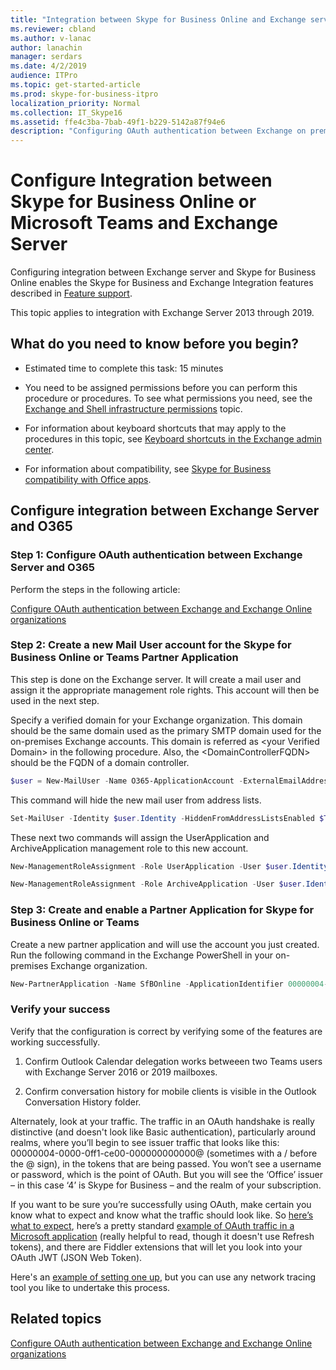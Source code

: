 ```yaml
---
title: "Integration between Skype for Business Online and Exchange server"
ms.reviewer: cbland
ms.author: v-lanac
author: lanachin
manager: serdars
ms.date: 4/2/2019
audience: ITPro
ms.topic: get-started-article
ms.prod: skype-for-business-itpro
localization_priority: Normal
ms.collection: IT_Skype16
ms.assetid: ffe4c3ba-7bab-49f1-b229-5142a87f94e6
description: "Configuring OAuth authentication between Exchange on premises and Skype for Business Online enables the Skype for Business and Exchange Integration features described in Feature support."
---
```


# Configure Integration between Skype for Business Online or Microsoft Teams and Exchange Server 

Configuring integration between Exchange server and Skype for Business Online enables the Skype for Business and Exchange Integration features described in [Feature support](../../plan-your-deployment/integrate-with-exchange/integrate-with-exchange.md#feature_support).

This topic applies to integration with Exchange Server 2013 through 2019.

## What do you need to know before you begin?

- Estimated time to complete this task: 15 minutes

-  You need to be assigned permissions before you can perform this procedure or procedures. To see what permissions you need, see the [Exchange and Shell infrastructure permissions](https://go.microsoft.com/fwlink/p/?LinkId=746511) topic.

- For information about keyboard shortcuts that may apply to the procedures in this topic, see [Keyboard shortcuts in the Exchange admin center]( https://go.microsoft.com/fwlink/p/?LinkId=746512).

- For information about compatibility, see [Skype for Business compatibility with Office apps](https://docs.microsoft.com/skypeforbusiness/plan-your-deployment/clients-and-devices/compatibility-with-office).

## Configure integration between Exchange Server and O365

### Step 1: Configure OAuth authentication between Exchange Server and O365

Perform the steps in the following article:

[Configure OAuth authentication between Exchange and Exchange Online organizations](https://docs.microsoft.com/en-us/exchange/configure-oauth-authentication-between-exchange-and-exchange-online-organizations-exchange-2013-help)

### Step 2: Create a new Mail User account for the Skype for Business Online or Teams Partner Application

This step is done on the Exchange server. It will create a mail user and assign it the appropriate management role rights. This account will then be used in the next step.

Specify a verified domain for your Exchange organization. This domain should be the same domain used as the primary SMTP domain used for the on-premises Exchange accounts. This domain is referred as \<your Verified Domain\> in the following procedure. Also, the \<DomainControllerFQDN\> should be the FQDN of a domain controller.

``` Powershell
$user = New-MailUser -Name O365-ApplicationAccount -ExternalEmailAddress O365-ApplicationAccount@<your Verified Domain> -DomainController <DomainControllerFQDN>
```

This command will hide the new mail user from address lists.

``` Powershell
Set-MailUser -Identity $user.Identity -HiddenFromAddressListsEnabled $True -DomainController <DomainControllerFQDN>
```

These next two commands will assign the UserApplication and ArchiveApplication management role to this new account.

``` Powershell
New-ManagementRoleAssignment -Role UserApplication -User $user.Identity -DomainController <DomainControllerFQDN>
```

``` Powershell
New-ManagementRoleAssignment -Role ArchiveApplication -User $user.Identity -DomainController <DomainControllerFQDN>
```

### Step 3: Create and enable a Partner Application for Skype for Business Online or Teams

Create a new partner application and will use the account you just created. Run the following command in the Exchange PowerShell in your on-premises Exchange organization.

``` Powershell
New-PartnerApplication -Name SfBOnline -ApplicationIdentifier 00000004-0000-0ff1-ce00-000000000000 -Enabled $True -LinkedAccount $user.Identity
```

### Verify your success

Verify that the configuration is correct by verifying some of the features are working successfully. 

1. Confirm Outlook Calendar delegation works betweeen two Teams users with Exchange Server 2016 or 2019 mailboxes.

2. Confirm conversation history for mobile clients is visible in the Outlook Conversation History folder.

Alternately, look at your traffic. The traffic in an OAuth handshake is really distinctive (and doesn't look like Basic authentication), particularly around realms, where you’ll begin to see issuer traffic that looks like this: 00000004-0000-0ff1-ce00-000000000000@ (sometimes with a / before the @ sign), in the tokens that are being passed. You won’t see a username or password, which is the point of OAuth. But you will see   the ‘Office’ issuer – in this case ‘4’ is Skype for Business – and the realm of your subscription.

If you want to be sure you’re successfully using OAuth, make certain you know what to expect and know what the traffic should look like. So [here’s what to expect](https://tools.ietf.org/html/draft-ietf-oauth-v2-23#page-34), here’s a pretty standard [example of OAuth traffic in a Microsoft application](https://download.microsoft.com/download/8/5/8/858F2155-D48D-4C68-9205-29460FD7698F/[MS-SPS2SAUTH].pdf)  (really helpful to read, though it doesn't use Refresh tokens), and there are Fiddler extensions that will let you look into your OAuth JWT (JSON Web Token).

Here's an [example of setting one up](https://blogs.msdn.microsoft.com/kaevans/2015/03/30/updated-fiddler-oauth-inspector/), but you can use any network tracing tool you like to undertake this process.

## Related topics

[Configure OAuth authentication between Exchange and Exchange Online organizations](https://docs.microsoft.com/en-us/exchange/configure-oauth-authentication-between-exchange-and-exchange-online-organizations-exchange-2013-help)
